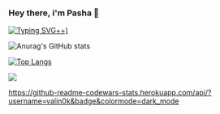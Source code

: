 ### Hey there, i'm Pasha 👋

[![Typing SVG](https://readme-typing-svg.herokuapp.com?color=%23939ABA&duration=3000&lines=React+%26+React+Native+engineer;With+5+years+of+experience;Check+out+my+repos+%26+codewars;Feel+free+to+message+me;Have+a+nice+day+%3A)++)](https://git.io/typing-svg)

<!--
**valin0k/valin0k** is a ✨ _special_ ✨ repository because its `README.md` (this file) appears on your GitHub profile.

Here are some ideas to get you started:

- 🔭 I’m currently working on ...
- 🌱 I’m currently learning ...
- 👯 I’m looking to collaborate on ...
- 🤔 I’m looking for help with ...
- 💬 Ask me about ...
- 📫 How to reach me: ...
- 😄 Pronouns: ...
- ⚡ Fun fact: ...
-->

![Anurag's GitHub stats](https://github-readme-stats.vercel.app/api?username=valin0k&show_icons=true&theme=tokyonight&include_all_commits=true&count_private=true)

[![Top Langs](https://github-readme-stats.vercel.app/api/top-langs/?username=valin0k&langs_count=5)](https://github.com/anuraghazra/github-readme-stats)

![](https://github-profile-summary-cards.vercel.app/api/cards/stats?username=valin0k&theme=vue)

https://github-readme-codewars-stats.herokuapp.com/api/?username=valin0k&badge&colormode=dark_mode

